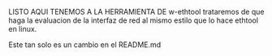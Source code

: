 LISTO AQUI TENEMOS A LA HERRAMIENTA DE w-ethtool trataremos de que haga la evaluacion de la interfaz de red al mismo estilo que lo hace ethtool en linux.



Este tan solo es un cambio en el README.md
